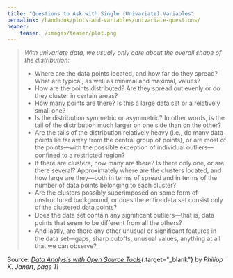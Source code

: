 ```yaml
---
title: "Questions to Ask with Single (Univariate) Variables"
permalink: /handbook/plots-and-variables/univariate-questions/
header:
    teaser: /images/teaser/plot.png
---
```


> *With univariate data, we usualy only care about the overall shape of the distribution:*
> - Where are the data points located, and how far do they spread? What are typical, as well as minimal and maximal, values? 
> - How are the points distributed? Are they spread out evenly or do they cluster in certain areas? 
> - How many points are there? Is this a large data set or a relatively small one? 
> - Is the distribution symmetric or asymmetric? In other words, is the tail of the distribution much larger on one side than on the other? 
> - Are the tails of the distribution relatively heavy (i.e., do many data points lie far away from the central group of points), or are most of the points—with the possible exception of individual outliers—conﬁned to a restricted region? 
> - If there are clusters, how many are there? Is there only one, or are there several? Approximately where are the clusters located, and how large are they—both in terms of spread and in terms of the number of data points belonging to each cluster? 
> - Are the clusters possibly superimposed on some form of unstructured background, or does the entire data set consist only of the clustered data points? 
> - Does the data set contain any signiﬁcant outliers—that is, data points that seem to be different from all the others? 
> - And lastly, are there any other unusual or signiﬁcant features in the data set—gaps, sharp cutoffs, unusual values, anything at all that we can observe?

Source: [*Data Analysis with Open Source Tools*](http://shop.oreilly.com/product/9780596802363.do){:target="_blank"} by *Philipp K. Janert*, *page 11*